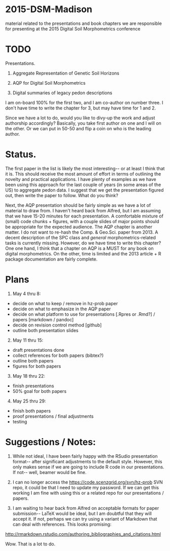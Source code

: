# 2015-DSM-Madison
material related to the presentations and book chapters we are responsible for presenting at the 2015 Digital Soil Morphometrics conference

# TODO
Presentations.

1. Aggregate Representation of Genetic Soil Horizons

2. AQP for Digital Soil Morphometrics

3. Digital summaries of legacy pedon descriptions

I am on-board 100% for the first two, and I am co-author on number
three. I don't have time to write the chapter for 3, but may have time
for 1 and 2.

Since we have a lot to do, would you like to divy-up the work and
adjust authorship accordingly? Basically, you take first author on one
and I will on the other. Or we can put in 50-50 and flip a coin on who
is the leading author.


# Status.
The first paper in the list is likely the most interesting-- or at
least I think that it is. This should receive the most amount of
effort in terms of outlining the novelty and practical applications. I
have plenty of examples as we have been using this approach for the
last couple of years (in some areas of the US) to aggregate pedon
data. I suggest that we get the presentation figured out, then write
the paper to follow. What do you think?

Next, the AQP presentation should be fairly simple as we have a lot of
material to draw from. I haven't heard back from Alfred, but I am
assuming that we have 15-20 minutes for each presentation. A
comfortable mixture of (small) code chunks + figures, with a couple
slides of major points should be appropriate for the expected
audience. The AQP chapter is another matter. I do not want to re-hash
the Comp. & Geo.Sci. paper from 2013. A decent description of the SPC
class and _general_ morphometrics-related tasks is currently missing.
However, do we have time to write this chapter? One one hand, I think
that a chapter on AQP is a MUST for any book on digital morphometrics.
On the other, time is limited and the 2013 article + R package
documentation are fairly complete.


# Plans

1. May 4 thru 8:
 * decide on what to keep / remove in hz-prob paper
 * decide on what to emphasize in the AQP paper
 * decide on what platform to use for presentations [.Rpres or .Rmd?] / papers [markdown / pandoc]
 * decide on revision control method [github]
 * outline both presentation slides

2. May 11 thru 15:
 * draft presentations done
 * collect references for both papers (bibtex?)
 * outline both papers
 * figures for both papers

3. May 18 thru 22:
 * finish presentations
 * 50% goal for both papers

4. May 25 thru 29:
 * finish both papers
 * proof presentations / final adjustments
 * testing


# Suggestions / Notes:

 1. While not ideal, I have been fairly happy with the RSudio
presentation format-- after significant adjustments to the default
style. However, this only makes sense if we are going to include R
code in our presentations. If not-- well, beamer would be fine.

 2. I can no longer access the  https://code.scenzgrid.org/svn/hz-prob
SVN repo, it could be that I need to update my password. If we can get
this working I am fine with using this or a related repo for our
presentations / papers.

 3. I am waiting to hear back from Alfred on acceptable formats for
paper submission-- LaTeX would be ideal, but I am doubtful that they
will accept it. If not, perhaps we can try using a variant of Markdown
that can deal with references. This looks promising:

http://rmarkdown.rstudio.com/authoring_bibliographies_and_citations.html


Wow. That is a lot to do.
